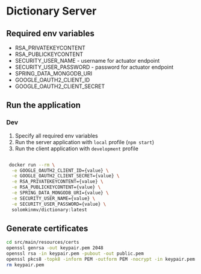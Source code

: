 # Dictionary Server

## Required env variables

* RSA_PRIVATEKEYCONTENT
* RSA_PUBLICKEYCONTENT
* SECURITY_USER_NAME - username for actuator endpoint
* SECURITY_USER_PASSWORD - password for actuator endpoint
* SPRING_DATA_MONGODB_URI
* GOOGLE_OAUTH2_CLIENT_ID
* GOOGLE_OAUTH2_CLIENT_SECRET

## Run the application

### Dev

1. Specify all required env variables
2. Run the server application with `local` profile (`npm start`)
3. Run the client application with `development` profile

```bash

 docker run --rm \
  -e GOOGLE_OAUTH2_CLIENT_ID={value} \
  -e GOOGLE_OAUTH2_CLIENT_SECRET={value} \
  -e RSA_PRIVATEKEYCONTENT={value} \
  -e RSA_PUBLICKEYCONTENT={value} \
  -e SPRING_DATA_MONGODB_URI={value} \
  -e SECURITY_USER_NAME={value} \
  -e SECURITY_USER_PASSWORD={value} \
  solomkinmv/dictionary:latest

````

## Generate certificates

```bash
cd src/main/resources/certs
openssl genrsa -out keypair.pem 2048
openssl rsa -in keypair.pem -pubout -out public.pem
openssl pkcs8 -topk8 -inform PEM -outform PEM -nocrypt -in keypair.pem -out private.pem
rm keypair.pem
``` 
